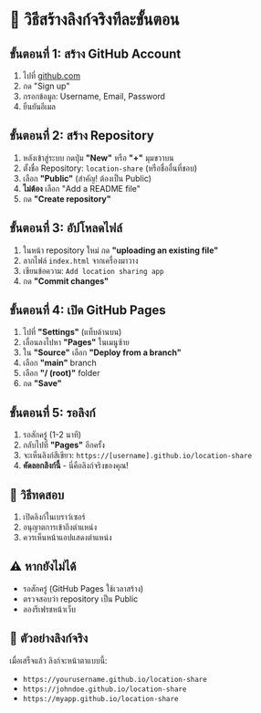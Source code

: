 # 🚀 วิธีสร้างลิงก์จริงทีละขั้นตอน

## ขั้นตอนที่ 1: สร้าง GitHub Account
1. ไปที่ [github.com](https://github.com)
2. กด "Sign up" 
3. กรอกข้อมูล: Username, Email, Password
4. ยืนยันอีเมล

## ขั้นตอนที่ 2: สร้าง Repository
1. หลังเข้าสู่ระบบ กดปุ่ม **"New"** หรือ **"+"** มุมขวาบน
2. ตั้งชื่อ Repository: `location-share` (หรือชื่ออื่นที่ชอบ)
3. เลือก **"Public"** (สำคัญ! ต้องเป็น Public)
4. **ไม่ต้อง** เลือก "Add a README file"
5. กด **"Create repository"**

## ขั้นตอนที่ 3: อัปโหลดไฟล์
1. ในหน้า repository ใหม่ กด **"uploading an existing file"**
2. ลากไฟล์ `index.html` จากเครื่องมาวาง
3. เขียนข้อความ: `Add location sharing app`
4. กด **"Commit changes"**

## ขั้นตอนที่ 4: เปิด GitHub Pages
1. ไปที่ **"Settings"** (แท็บด้านบน)
2. เลื่อนลงไปหา **"Pages"** ในเมนูซ้าย
3. ใน **"Source"** เลือก **"Deploy from a branch"**
4. เลือก **"main"** branch
5. เลือก **"/ (root)"** folder
6. กด **"Save"**

## ขั้นตอนที่ 5: รอลิงก์
1. รอสักครู่ (1-2 นาที)
2. กลับไปที่ **"Pages"** อีกครั้ง
3. จะเห็นลิงก์สีเขียว: `https://[username].github.io/location-share`
4. **คัดลอกลิงก์นี้** - นี่คือลิงก์จริงของคุณ!

## 🎯 วิธีทดสอบ
1. เปิดลิงก์ในเบราว์เซอร์
2. อนุญาตการเข้าถึงตำแหน่ง
3. ควรเห็นหน้าแอปแสดงตำแหน่ง

## ⚠️ หากยังไม่ได้
- รอสักครู่ (GitHub Pages ใช้เวลาสร้าง)
- ตรวจสอบว่า repository เป็น Public
- ลองรีเฟรชหน้าเว็บ

## 🔗 ตัวอย่างลิงก์จริง
เมื่อเสร็จแล้ว ลิงก์จะหน้าตาแบบนี้:
- `https://yourusername.github.io/location-share`
- `https://johndoe.github.io/location-share`
- `https://myapp.github.io/location-share`

